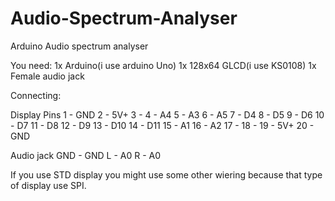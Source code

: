 # Audio-Spectrum-Analyser
Arduino Audio spectrum analyser

You need:
1x Arduino(i use arduino Uno)
1x 128x64 GLCD(i use KS0108)
1x Female audio jack

Connecting:

Display
Pins
1 - GND
  2 - 5V+
  3 - 
  4 - A4
  5 - A3
  6 - A5
  7 - D4
  8 - D5
  9 - D6
  10 - D7
  11 - D8
  12 - D9
  13 - D10
  14 - D11
  15 - A1
  16 - A2
  17 - 
  18 - 
  19 - 5V+
  20 - GND

Audio jack
GND - GND
  L - A0
  R - A0

If you use STD display you might use some other wiering because that type of display use SPI.
